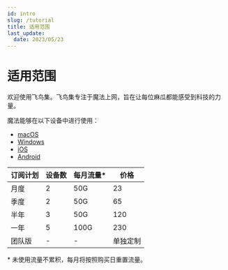 ```yaml
---
id: intro
slug: /tutorial
title: 适用范围
last_update:
  date: 2023/05/23
---
```


# 适用范围

欢迎使用飞鸟集。飞鸟集专注于魔法上网，旨在让每位麻瓜都能感受到科技的力量。

魔法能够在以下设备中进行使用：

- [macOS](/docs/macos)
- [Windows](/docs/windows)
- [iOS](/docs/ios)
- [Android](/docs/android)


| 订阅计划 | 设备数 | 每月流量* | 价格 |
| -------- | ------ | --------- | ---- |
| 月度     | 2      | 50G       | 23   |
| 季度     | 2      | 50G       | 65   |
| 半年     | 3      | 50G       | 120  |
| 一年     | 5      | 100G      | 230  |
| 团队版   | -      | -         | 单独定制 |

\* 未使用流量不累积，每月将按照购买日重置流量。
